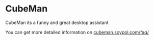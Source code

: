 # CubeMan
CubeMan its a funny and great desktop assistant

You can get more detailed information on [cubeman.soypol.com/faq/](http://cubeman.soypol.com/faq/)
